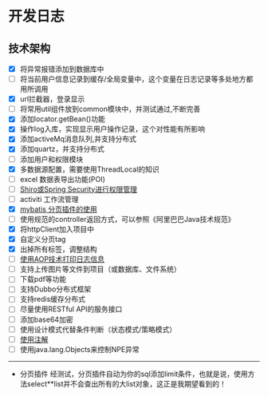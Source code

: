 # 开发日志

## 技术架构
- [x] 将异常报错添加到数据库中
- [ ] 将当前用户信息记录到缓存/全局变量中，这个变量在日志记录等多处地方都用所调用
- [x] url拦截器，登录显示
- [ ] 将常用util组件放到common模块中，并测试通过,不断完善
- [x] 添加locator.getBean()功能
- [x] 操作log入库，实现显示用户操作记录，这个对性能有所影响
- [x] 添加activeMq消息队列,并支持分布式
- [x] 添加quartz，并支持分布式
- [ ] 添加用户和权限模块
- [x] 多数据源配置，需要使用ThreadLocal的知识
- [ ] excel 数据表导出功能(POI)
- [ ] [Shiro或Spring Security进行权限管理](https://www.cnblogs.com/aoeiuv/p/5868128.html)
- [ ] activiti 工作流管理
- [x] [mybatis 分页插件的使用](http://blog.csdn.net/isea533/article/details/28921533)
- [ ] 使用规范的controller返回方式，可以参照《阿里巴巴Java技术规范》
- [x] 将httpClient加入项目中
- [x] 自定义分页tag
- [x] 出掉所有标签，调整结构
- [ ] [使用AOP技术打印日志信息](http://blog.didispace.com/cxy-wsm-zml-3/)
- [ ] 支持上传图片等文件到项目（或数据库、文件系统）
- [ ] 下载pdf等功能
- [ ] 支持Dubbo分布式框架
- [ ] 支持redis缓存分布式
- [ ] 尽量使用RESTful API的服务接口
- [ ] 添加base64加密
- [ ] 使用设计模式代替条件判断（状态模式/策略模式）
- [ ] [使用注解](http://www.jasongj.com/2016/01/17/Java1_%E6%B3%A8%E8%A7%A3Annotation/)
- [ ] 使用java.lang.Objects来控制NPE异常

---

- 分页插件
经测试，分页插件自动为你的sql添加limit条件，也就是说，使用方法select**list并不会查出所有的大list对象，这正是我期望看到的！
